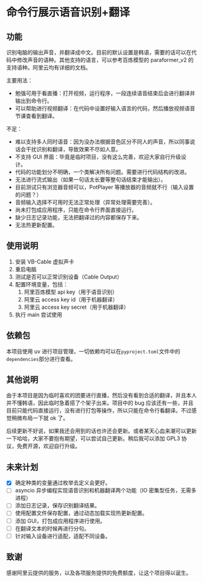# 命令行展示语音识别+翻译

## 功能

识别电脑的输出声音，并翻译成中文。目前的默认设置是韩语，需要的话可以在代码中修改声音的语种。其他支持的语言，可以参考百炼模型的 paraformer_v2 的支持语种。阿里云均有详细的文档。

主要用法：

- 勉强可用于看直播：打开视频，运行程序，一段连续语音结束后会进行翻译并输出到命令行。
- 可以帮助进行视频翻译：在代码中设置好输入语言的代码，然后播放视频语音节课查看到翻译。

不足：

- 难以支持多人同时语音：因为没办法根据音色区分不同人的声音，所以同事说话会干扰识别和翻译，导致效果不尽如人意。
- 不支持 GUI 界面：毕竟是临时项目，没有这么完善，欢迎大家自行升级设计。
- 代码的功能划分不明确，一个类解决所有问题。需要进行代码结构的改进。
- 无法进行流式输出（如果一句话太长要等整句话结束才能输出）。
- 目前测试只有浏览器音频可以，PotPlayer 等播放器的音频就不行（输入设置的问题？）
- 音频输入选择不可用时无法正常处理（异常处理需要完善）。
- 尚未打包成应用程序，只能在命令行界面直接运行。
- 缺少日志记录功能，无法把翻译过的内容都保存下来。
- 无法热更新配置。

## 使用说明

1. 安装 VB-Cable 虚拟声卡
2. 重启电脑
3. 测试是否可以正常识别设备（Cable Output）
4. 配置环境变量，包括：
   1. 阿里百炼模型 api key（用于语音识别）
   2. 阿里云 access key id（用于机器翻译）
   3. 阿里云 access key secret（用于机器翻译）
5. 执行 main 尝试使用

## 依赖包

本项目使用 uv 进行项目管理，一切依赖均可以在`pyproject.toml`文件中的`dependencies`部分进行查看。

## 其他说明

由于本项目是因为临时喜欢的团要进行直播，然后没有看到合适的翻译，并且本人并不懂韩语，因此临时急着搭了个架子出来。项目中的 bug 应该还有一些，并且目前只能代码直接运行，没有进行打包等操作，所以只能在命令行看翻译。不过感觉稍微布局一下就 ok 了。

后续更新不好说，如果我还会用到的话也许还会更新。或者某天心血来潮可以更新一下哈哈，大家不要抱有期望，可以尝试自己更新。稍后我可以添加 GPL3 协议，免费开源，欢迎自行升级。

## 未来计划

- [x] 确定种类的变量通过枚举去定义会更好。
- [ ] asyncio 异步编程实现语音识别和机器翻译两个功能（IO 密集型任务，无需多进程）
- [ ] 添加日志记录，保存识别翻译结果。
- [ ] 使用配置文件保存配置，通过动态加载实现热更新配置。
- [ ] 添加 GUI，打包成应用程序进行使用。
- [ ] 在翻译文本的时候再进行分句。
- [ ] 针对输入设备进行适配，适配不同设备。

## 致谢

感谢阿里云提供的服务，以及各项服务提供的免费额度，让这个项目得以诞生。
